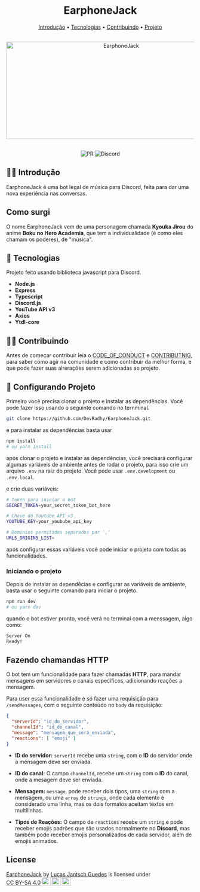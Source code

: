 <h1 align="center" >EarphoneJack</h1>

<p align="center">
  <a href="#%EF%B8%8F-introdução">Introdução</a> •
  <a href="#-tecnologias">Tecnologias</a> •
  <a href="#-contribuindo">Contribuindo</a> •
  <a href="#-configurando-projeto">Projeto</a>
</p>

<br />

<div align="center" >
  <img
  src="https://user-images.githubusercontent.com/50425715/116156743-410a6a80-a6c2-11eb-96d8-87c5f2e93319.png"
  alt="EarphoneJack"
  width=600
  height=260
  />
</div>

<br />

<p align="center">
  <img
    src="https://img.shields.io/badge/PR-Welcome-brightgreen"
    alt="PR"
  />
  <img
    src="https://img.shields.io/discord/777348105838395433?label=Discord&logo=Discord"
    alt="Discord"
  />
</p>

## 🙆‍♀️ Introdução

EarphoneJack é uma bot legal de música para Discord, feita para dar uma nova experiência nas conversas.

## Como surgi

O nome EarphoneJack vem de uma personagem chamada **Kyouka Jirou** do anime **Boku no Hero Academia**, que tem a individualidade (é como eles chamam os poderes), de "música".

## 🚀 Tecnologias

Projeto feito usando biblioteca javascript para Discord.

- **Node.js**
- **Express**
- **Typescript**
- **Discord.js**
- **YouTube API v3**
- **Axios**
- **Ytdl-core**

## 🧑‍🚀 Contribuindo

Antes de começar contribuir leia o [CODE_OF_CONDUCT](./CODE_OF_CONDUCT.md) e [CONTRIBUTNIG](./CONTRIBUTING.md), para saber como agir na comunidade e como contribuir da melhor forma, e que pode fazer suas alrerações serem adicionadas ao projeto.

## 🎉 Configurando Projeto

Primeiro você precisa clonar o projeto e instalar as dependências. Você pode fazer isso usando o seguinte comando no ternminal.

```bash
git clone https://github.com/DevRadhy/EarphoneJack.git 
```

e para instalar as dependências basta usar

```bash
npm install
# ou yarn install
```

após clonar o projeto e instalar as dependências, você precisará configurar algumas variáveis de ambiente antes de rodar o projeto, para isso crie um arquivo `.env` na raiz do projeto. Você pode usar `.env.development` ou `.env.local`.

e crie duas variáveis:

```bash
# Token para iniciar o bot
SECRET_TOKEN=your_secret_token_bot_here

# Chave do Youtube API v3
YOUTUBE_KEY=your_youbube_api_key

# Dominios permitidos separados por ','
URLS_ORIGINS_LIST=
```

após configurar essas variáveis você pode iniciar o projeto com todas as funcionalidades.

### Iniciando o projeto

Depois de instalar as dependêcias e configurar as variáveis de ambiente, basta usar o seguinte comando para iniciar o projeto.

```bash
npm run dev
# ou yarn dev
```

quando o bot estiver pronto, você verá no terminal com a menssagem, algo como:

```bash
Server On
Ready!
```

## Fazendo chamandas HTTP

O bot tem um funcionalidade para fazer chamadas **HTTP**, para mandar mensagens em servidores e canais especificos, adicionando reações a mensagem.

Para user essa funcionalidade é só fazer uma requisição para `/sendMessages`, com o seguinte conteúdo no `body` da requisição:

```json
{
  "serverId": "id_do_servidor",
  "channelId": "id_do_canal",
  "message": "mensagem_que_será_enviada",
  "reactions": [ "emoji" ]
}
```

- **ID do servidor:** `serverId` recebe uma `string`, com o **ID** do servidor onde a mensagem deve ser enviada.

- **ID do canal:** O campo `channelId`, recebe um `string` com o **ID** do canal, onde a mesagem deve ser enviada.

- **Mensagem:** `message`, pode receber dois tipos, uma `string` com a mensagem, ou uma `array` de `strings`, onde cada elemento é considerado uma linha, mas os dois formatos aceitam textos em multilinhas.

 - **Tipos de Reações:** O campo de `reactions` recebe um `string` e pode receber emojis padrões que são usados normalmente no **Discord**, mas também pode receber emojis personalizados de cada servidor, além de emojis animados.
 
## License

<p xmlns:cc="http://creativecommons.org/ns#" xmlns:dct="http://purl.org/dc/terms/"><a property="dct:title" rel="cc:attributionURL" href="https://github.com/dev-house-community/EarphoneJack">EarphoneJack</a> by <a rel="cc:attributionURL dct:creator" property="cc:attributionName" href="https://github.com/DevRadhy">Lucas Jantsch Guedes</a> is licensed under <a href="http://creativecommons.org/licenses/by-sa/4.0/?ref=chooser-v1" target="_blank" rel="license noopener noreferrer" style="display:inline-block;">CC BY-SA 4.0<img width=24 height=24 style="height:22px!important;margin-left:3px;vertical-align:text-bottom;" src="https://mirrors.creativecommons.org/presskit/icons/cc.svg?ref=chooser-v1"><img width=24 height=24 style="height:22px!important;margin-left:3px;vertical-align:text-bottom;" src="https://mirrors.creativecommons.org/presskit/icons/by.svg?ref=chooser-v1"><img width=24 height=24 style="height:22px!important;margin-left:3px;vertical-align:text-bottom;" src="https://mirrors.creativecommons.org/presskit/icons/sa.svg?ref=chooser-v1"></a></p>
